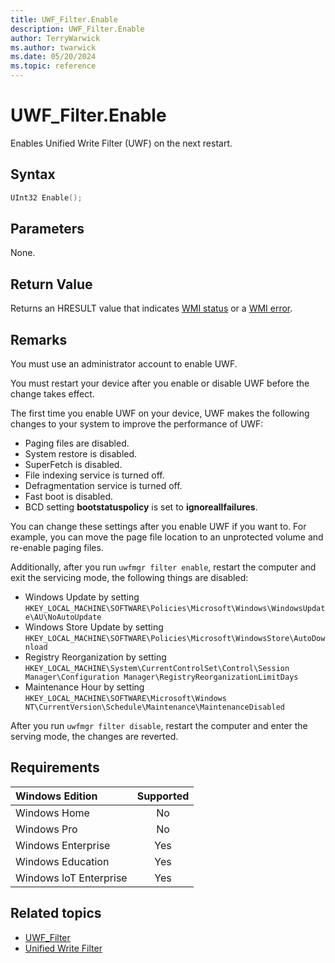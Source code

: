 ```yaml
---
title: UWF_Filter.Enable
description: UWF_Filter.Enable
author: TerryWarwick
ms.author: twarwick
ms.date: 05/20/2024
ms.topic: reference
---
```


# UWF_Filter.Enable

Enables Unified Write Filter (UWF) on the next restart.

## Syntax

```powershell
UInt32 Enable();
```

## Parameters

None.

## Return Value

Returns an HRESULT value that indicates [WMI status](/windows/win32/wmisdk/wmi-non-error-constants) or a [WMI error](/windows/win32/wmisdk/wmi-error-constants).

## Remarks

You must use an administrator account to enable UWF.

You must restart your device after you enable or disable UWF before the change takes effect.

The first time you enable UWF on your device, UWF makes the following changes to your system to improve the performance of UWF:

- Paging files are disabled.
- System restore is disabled.
- SuperFetch is disabled.
- File indexing service is turned off.
- Defragmentation service is turned off.
- Fast boot is disabled.
- BCD setting **bootstatuspolicy** is set to **ignoreallfailures**.

You can change these settings after you enable UWF if you want to. For example, you can move the page file location to an unprotected volume and re-enable paging files.

Additionally, after you run `uwfmgr filter enable`, restart the computer and exit the servicing mode, the following things are disabled:

- Windows Update by setting `HKEY_LOCAL_MACHINE\SOFTWARE\Policies\Microsoft\Windows\WindowsUpdate\AU\NoAutoUpdate`
- Windows Store Update by setting `HKEY_LOCAL_MACHINE\SOFTWARE\Policies\Microsoft\WindowsStore\AutoDownload`
- Registry Reorganization by setting `HKEY_LOCAL_MACHINE\System\CurrentControlSet\Control\Session Manager\Configuration Manager\RegistryReorganizationLimitDays`
- Maintenance Hour by setting `HKEY_LOCAL_MACHINE\SOFTWARE\Microsoft\Windows NT\CurrentVersion\Schedule\Maintenance\MaintenanceDisabled`

After you run `uwfmgr filter disable`, restart the computer and enter the serving mode, the changes are reverted.

## Requirements

| Windows Edition        | Supported |
|:-----------------------|:---------:|
| Windows Home           | No        |
| Windows Pro            | No        |
| Windows Enterprise     | Yes       |
| Windows Education      | Yes       |
| Windows IoT Enterprise | Yes       |

## Related topics

- [UWF_Filter](uwf-filter.md)
- [Unified Write Filter](unified-write-filter.md)
